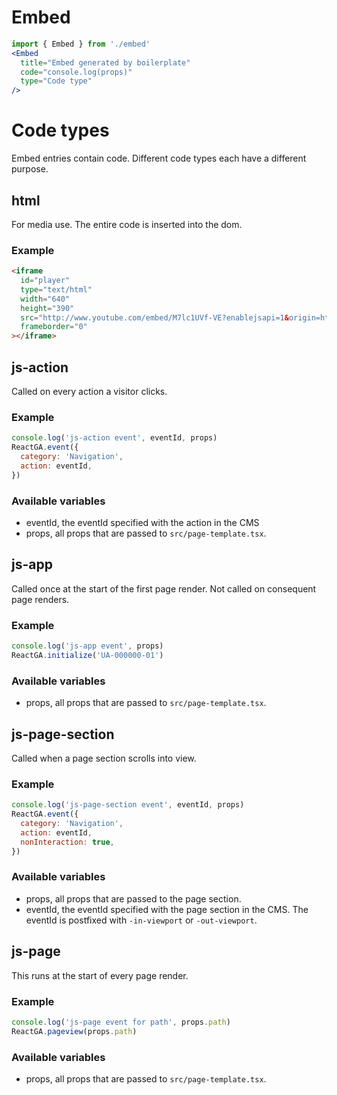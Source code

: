 # Embed

```jsx
import { Embed } from './embed'
<Embed
  title="Embed generated by boilerplate"
  code="console.log(props)"
  type="Code type"
/>
```

# Code types

Embed entries contain code. Different code types each have a different purpose.

## html

For media use. The entire code is inserted into the dom.

### Example

```html
<iframe
  id="player"
  type="text/html"
  width="640"
  height="390"
  src="http://www.youtube.com/embed/M7lc1UVf-VE?enablejsapi=1&origin=http://example.com"
  frameborder="0"
></iframe>
```

## js-action

Called on every action a visitor clicks.

### Example

```js
console.log('js-action event', eventId, props)
ReactGA.event({
  category: 'Navigation',
  action: eventId,
})
```

### Available variables

- eventId, the eventId specified with the action in the CMS
- props, all props that are passed to `src/page-template.tsx`.

## js-app

Called once at the start of the first page render. Not called on consequent page
renders.

### Example

```js
console.log('js-app event', props)
ReactGA.initialize('UA-000000-01')
```

### Available variables

- props, all props that are passed to `src/page-template.tsx`.

## js-page-section

Called when a page section scrolls into view.

### Example

```js
console.log('js-page-section event', eventId, props)
ReactGA.event({
  category: 'Navigation',
  action: eventId,
  nonInteraction: true,
})
```

### Available variables

- props, all props that are passed to the page section.
- eventId, the eventId specified with the page section in the CMS. The eventId
  is postfixed with `-in-viewport` or `-out-viewport`.

## js-page

This runs at the start of every page render.

### Example

```js
console.log('js-page event for path', props.path)
ReactGA.pageview(props.path)
```

### Available variables

- props, all props that are passed to `src/page-template.tsx`.

